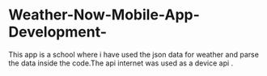 # Weather-Now-Mobile-App-Development-
This app is a school where i have used the json data for weather and parse the data inside the code.The api internet was used as a device api .
